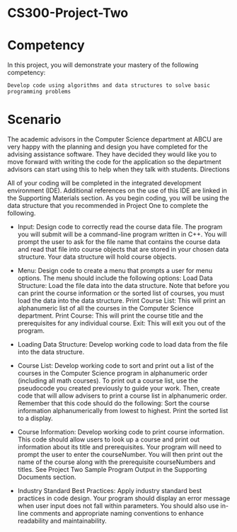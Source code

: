 # CS300-Project-Two
# Competency

In this project, you will demonstrate your mastery of the following competency:

    Develop code using algorithms and data structures to solve basic programming problems

# Scenario
The academic advisors in the Computer Science department at ABCU are very happy with the planning and design you have completed for the advising assistance software. They have decided they would like you to move forward with writing the code for the application so the department advisors can start using this to help when they talk with students.
Directions

All of your coding will be completed in the integrated development environment (IDE). Additional references on the use of this IDE are linked in the Supporting Materials section. As you begin coding, you will be using the data structure that you recommended in Project One to complete the following.

*    Input: Design code to correctly read the course data file. The program you will submit will be a command-line program written in C++. You will prompt the user to ask for the file name that contains the course data and read that file into course objects that are stored in your chosen data structure. Your data structure will hold course objects.

*    Menu: Design code to create a menu that prompts a user for menu options. The menu should include the following options:
        Load Data Structure: Load the file data into the data structure. Note that before you can print the course information or the sorted list of courses, you must load the data into the data structure.
        Print Course List: This will print an alphanumeric list of all the courses in the Computer Science department.
        Print Course: This will print the course title and the prerequisites for any individual course.
        Exit: This will exit you out of the program.

*    Loading Data Structure: Develop working code to load data from the file into the data structure.

*    Course List: Develop working code to sort and print out a list of the courses in the Computer Science program in alphanumeric order (including all math courses). To print out a course list, use the pseudocode you created previously to guide your work. Then, create code that will allow advisers to print a course list in alphanumeric order. Remember that this code should do the following:
        Sort the course information alphanumerically from lowest to highest.
        Print the sorted list to a display.

*    Course Information: Develop working code to print course information. This code should allow users to look up a course and print out information about its title and prerequisites. Your program will need to prompt the user to enter the courseNumber. You will then print out the name of the course along with the prerequisite courseNumbers and titles. See Project Two Sample Program Output in the Supporting Documents section.

*    Industry Standard Best Practices: Apply industry standard best practices in code design. Your program should display an error message when user input does not fall within parameters. You should also use in-line comments and appropriate naming conventions to enhance readability and maintainability.
